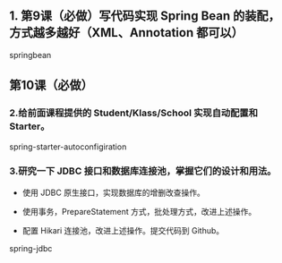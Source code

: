 ## 1. 第9课（必做）写代码实现 Spring Bean 的装配，方式越多越好（XML、Annotation 都可以）

springbean

## 第10课（必做）

### 2.给前面课程提供的 Student/Klass/School 实现自动配置和 Starter。

spring-starter-autoconfigiration

### 3.研究一下 JDBC 接口和数据库连接池，掌握它们的设计和用法。

- 使用 JDBC 原生接口，实现数据库的增删改查操作。

- 使用事务，PrepareStatement 方式，批处理方式，改进上述操作。

- 配置 Hikari 连接池，改进上述操作。提交代码到 Github。

spring-jdbc